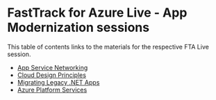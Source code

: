 # FastTrack for Azure Live - App Modernization sessions

This table of contents links to the materials for the respective FTA Live session.

- [App Service Networking](app-service-networking/readme.md)
- [Cloud Design Principles](./cloud-design-principles/readme.md)
- [Migrating Legacy .NET Apps](./dotnet-upgrade/readme.md)
- [Azure Platform Services](./platform-services/readme.md)

